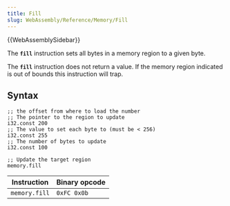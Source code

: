 ```yaml
---
title: Fill
slug: WebAssembly/Reference/Memory/Fill
---
```


{{WebAssemblySidebar}}

The **`fill`** instruction sets all bytes in a memory region to a given byte.

The **`fill`** instruction does not return a value. If the memory region indicated is out of bounds this instruction will trap.

## Syntax

```wasm
;; the offset from where to load the number
;; The pointer to the region to update
i32.const 200
;; The value to set each byte to (must be < 256)
i32.const 255
;; The number of bytes to update
i32.const 100

;; Update the target region
memory.fill
```

| Instruction    | Binary opcode |
| -------------- | ------------- |
| `memory.fill`  | `0xFC 0x0b`   |
